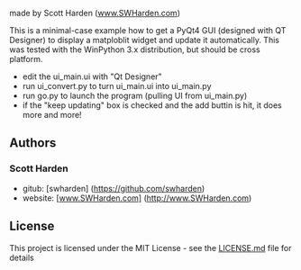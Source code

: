 made by Scott Harden (www.SWHarden.com)

This is a minimal-case example how to get a PyQt4 GUI
(designed with QT Designer) to display a matploblit widget
and update it automatically. This was tested with the 
WinPython 3.x distribution, but should be cross platform.

* edit the ui_main.ui with "Qt Designer"
* run ui_convert.py to turn ui_main.ui into ui_main.py
* run go.py to launch the program (pulling UI from ui_main.py)
* if the "keep updating" box is checked and the add buttin is hit, it does more and more!

## Authors

### Scott Harden

* gitub: [swharden] (https://github.com/swharden)
* website: [www.SWHarden.com] (http://www.SWHarden.com)

## License

This project is licensed under the MIT License - see the [LICENSE.md](LICENSE.md) file for details
